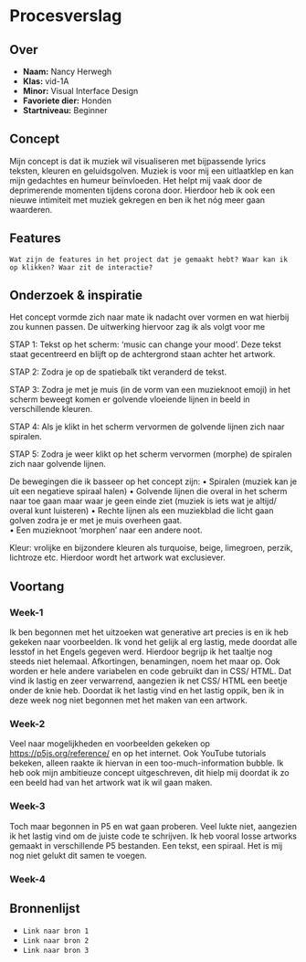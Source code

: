 <!-- Vergeet je niet de comments uit te zetten voordat je begint met typen? 💬 -->

# Procesverslag

## Over
* **Naam:** Nancy Herwegh
* **Klas:** vid-1A
* **Minor:** Visual Interface Design
* **Favoriete dier:** Honden
* **Startniveau:** Beginner

## Concept
Mijn concept is dat ik muziek wil visualiseren met bijpassende lyrics teksten, kleuren en geluidsgolven. Muziek is voor mij een uitlaatklep en kan mijn gedachtes en humeur beïnvloeden. Het helpt mij vaak door de deprimerende momenten tijdens corona door. Hierdoor heb ik ook een nieuwe intimiteit met muziek gekregen en ben ik het nóg meer gaan waarderen. 

## Features

`Wat zijn de features in het project dat je gemaakt hebt? Waar kan ik op klikken? Waar zit de interactie?`

## Onderzoek & inspiratie
Het concept vormde zich naar mate ik nadacht over vormen en wat hierbij zou kunnen passen. De uitwerking hiervoor zag ik als volgt voor me

STAP 1:
Tekst op het scherm: ‘music can change your mood’. Deze tekst staat gecentreerd en blijft op de achtergrond staan achter het artwork.

STAP 2:
Zodra je op de spatiebalk tikt veranderd de tekst.

STAP 3:
Zodra je met je muis (in de vorm van een muzieknoot emoji) in het scherm beweegt komen er golvende vloeiende lijnen in beeld in verschillende kleuren.

STAP 4:
Als je klikt in het scherm vervormen de golvende lijnen zich naar spiralen.

STAP 5:
Zodra je weer klikt op het scherm vervormen (morphe) de spiralen zich naar golvende lijnen.


De bewegingen die ik basseer op het concept zijn:
•	Spiralen (muziek kan je uit een negatieve spiraal halen)
•	Golvende lijnen die overal in het scherm naar toe gaan maar waar je geen einde ziet (muziek is iets wat je altijd/ overal kunt luisteren)
•	Rechte lijnen als een muziekblad die licht gaan golven zodra je er met je muis overheen gaat.  
•	Een muzieknoot ‘morphen’ naar een andere noot.

Kleur: vrolijke en bijzondere kleuren als turquoise, beige, limegroen, perzik, lichtroze etc. Hierdoor wordt het artwork wat exclusiever. 

## Voortang

### Week-1
Ik ben begonnen met het uitzoeken wat generative art precies is en ik heb gekeken naar voorbeelden. Ik vond het gelijk al erg lastig, mede doordat alle lesstof in het Engels gegeven werd. Hierdoor begrijp ik het taaltje nog steeds niet helemaal. Afkortingen, benamingen, noem het maar op. Ook worden er hele andere variabelen en code gebruikt dan in CSS/ HTML. Dat vind ik lastig en zeer verwarrend, aangezien ik net CSS/ HTML een beetje onder de knie heb. Doordat ik het lastig vind en het lastig oppik, ben ik in deze week nog niet begonnen met het maken van een artwork. 

### Week-2
Veel naar mogelijkheden en voorbeelden gekeken op https://p5js.org/reference/ en op het internet. Ook YouTube tutorials bekeken, alleen raakte ik hiervan in een too-much-information bubble. Ik heb ook mijn ambitieuze concept uitgeschreven, dit hielp mij doordat ik zo een beeld had van het artwork wat ik wil gaan maken.

### Week-3
Toch maar begonnen in P5 en wat gaan proberen. Veel lukte niet, aangezien ik het lastig vind om de juiste code te schrijven. Ik heb vooral losse artworks gemaakt in verschillende P5 bestanden. Een tekst, een spiraal. Het is mij nog niet gelukt dit samen te voegen. 

### Week-4

## Bronnenlijst

* `Link naar bron 1`
* `Link naar bron 2`
* `Link naar bron 3`